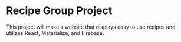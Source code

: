 # Recipe Group Project

This project will make a website that displays easy to use recipes and utilizes React, Materialize, and Firebase.
